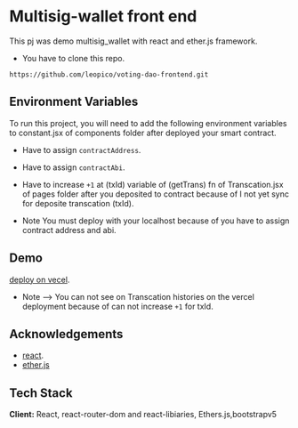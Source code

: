 
# Multisig-wallet front end

This pj was demo multisig_wallet with react and ether.js framework.

- You have to clone this repo.
```shell
https://github.com/leopico/voting-dao-frontend.git
```


## Environment Variables

To run this project, you will need to add the following environment variables to constant.jsx of components folder after deployed your smart contract.

- Have to assign `contractAddress`.

- Have to assign `contractAbi`.

- Have to increase `+1` at (txId) variable of (getTrans) fn of Transcation.jsx of pages folder after you deposited to contract because of I not yet sync for deposite transcation (txId). 

- Note You must deploy with your localhost because of you have to assign contract address and abi.

## Demo

[deploy on vecel](https://multisig-wallet-frontend.vercel.app/).

- Note --> You can not see on Transcation histories on the vercel deployment because of can not increase `+1` for txId.

## Acknowledgements

 - [react](https://reactjs.org/).
 - [ether.js](https://docs.ethers.org/v6/)


## Tech Stack


**Client:** React, react-router-dom and react-libiaries, Ethers.js,bootstrapv5


